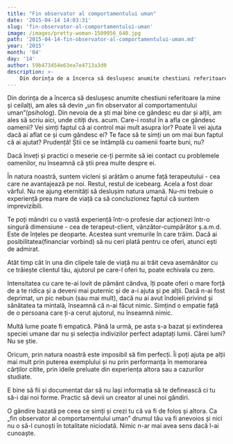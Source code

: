 ```yaml
---
title: "Fin observator al comportamentului uman"
date: '2015-04-14 14:03:31'
slug: 'fin-observator-al-comportamentului-uman'
image: /images/pretty-woman-1509956_640.jpg
path: '2015-04-14-fin-observator-al-comportamentului-uman.md'
year: '2015'
month: '04'
day: '14'
author: 59b473454e63ea7e4713a3d0
description: >-
    Din dorința de a încerca să deslușesc anumite chestiuni referitoare la mine și ceilalți, am ales să devin „un fin observator al comportamentului uman”(psiholog). Din nevoia de a ști mai bine ce gândes
---
```

<div class="kg-card-markdown"><p>Din dorința de a încerca să deslușesc anumite chestiuni referitoare la mine și ceilalți, am ales să devin „un fin observator al comportamentului uman”(psiholog). Din nevoia de a ști mai bine ce gândesc eu dar și alții, am ales să scriu aici, unde citiți dvs. acum. Care-i rostul în a afla ce gândesc oamenii? Vei simți faptul că ai control mai mult asupra lor? Poate îi vei ajuta dacă ai aflat ce și cum gândesc ei? Te face să te simți un om mai bun faptul că ai ajutat? Prudență! Știi ce se întâmplă cu oamenii foarte buni, nu?</p>
<p>Dacă înveți și practici o meserie ce-ți permite să iei contact cu problemele oamenilor, nu înseamnă că știi prea multe despre ei.</p>
<p>În natura noastră, suntem vicleni și arătăm o anume față terapeutului - cea care ne avantajează pe noi. Restul, restul de icebearg. Acela a fost doar vârful. Nu ne ajung eternități să deslușim natura umană. Nu-mi trebuie o experiență prea mare de viață ca să concluzionez faptul că suntem imprevizibili.</p>
<p>Te poți mândri cu o vastă experiență într-o profesie dar acționezi într-o singură dimensiune - cea de terapeut-client, vânzător-cumpărător ș.a.m.d. Este de înțeles pe deoparte. Acestea sunt vremurile în care trăim. Dacă ai posibilitatea(financiar vorbind) să nu ceri plată pentru ce oferi, atunci ești de admirat.</p>
<p>Atât timp cât în una din clipele tale de viață nu ai trăit ceva asemănător cu ce trăiește clientul tău, ajutorul pe care-l oferi tu, poate echivala cu zero.</p>
<p>Intensitatea cu care te-ai lovit de pământ cândva, îți poate oferi o mare forță de a te ridica și a deveni mai puternic și de a-i ajuta și pe alții. Dacă n-ai fost deprimat, un pic nebun (sau mai mult), dacă nu ai avut îndoieli privind și sănătatea ta mintală, înseamnă că n-ai făcut nimic. Simțind o empatie față de o persoana care ți-a cerut ajutorul, nu înseamnă nimic.</p>
<p>Multă lume poate fi empatică. Până la urmă, pe asta s-a bazat și extinderea speciei umane dar nu și selecția indivizilor perfect adaptați lumii. Cărei lumi? Nu se știe.</p>
<p>Oricum, prin natura noastră este imposibil să fim perfecți. Îi poți ajuta pe alții mai mult prin puterea exemplului și nu prin performanța în memorarea cărților citite, prin ideile preluate din experiența altora sau a cazurilor studiate.</p>
<p>E bine să fii și documentat dar să nu lași informația să te definească ci tu să-i dai noi forme. Practic să devii un creator al unei noi gândiri.</p>
<p>O gândire bazată pe ceea ce simți și crezi tu că va fi de folos și altora. Ca „fin observator al comportamentului uman” drumul tău va fi anevoios și nici nu o să-l cunoști în totalitate niciodată. Nimic n-ar mai avea sens dacă l-ai cunoaște.</p>
</div>
    